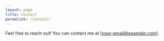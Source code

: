 ```yaml
---
layout: page
title: Contact
permalink: /contact/
---
```


Feel free to reach out! You can contact me at [your-email@example.com].
